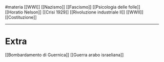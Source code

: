 #materia 
[[WWI]]
[[Nazismo]]
[[Fascismo]]
[[Psicologia delle folle]]
[[Horatio Nelson]]
[[Crisi 1929]]
[[Rivoluzione industriale II]]
[[WWII]]
[[Costituzione]]

---
# Extra

[[Bombardamento di Guernica]]
[[Guerra arabo israeliana]]